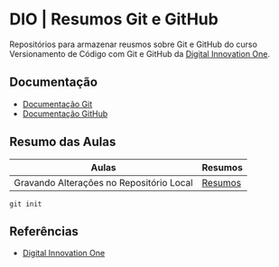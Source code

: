 
# DIO | Resumos Git e GitHub

Repositórios para armazenar reusmos sobre Git e GitHub do curso Versionamento de Código com Git e GitHub da [Digital Innovation One](https://www.dio.me/).

## Documentação
- [Documentação Git](https://git-scm.com/doc)
- [Documentação GitHub](https://docs.github.com/)

## Resumo das Aulas

| Aulas | Resumos |
|------|-------|
|Gravando Alterações no Repositório Local | [Resumos]() |

```
git init 
```
## Referências
- [Digital Innovation One]()
